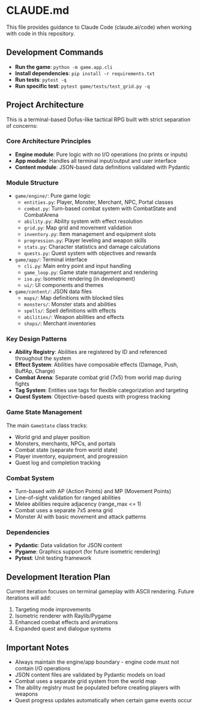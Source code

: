 # CLAUDE.md

This file provides guidance to Claude Code (claude.ai/code) when working with code in this repository.

## Development Commands

- **Run the game**: `python -m game.app.cli`
- **Install dependencies**: `pip install -r requirements.txt`
- **Run tests**: `pytest -q`
- **Run specific test**: `pytest game/tests/test_grid.py -q`

## Project Architecture

This is a terminal-based Dofus-like tactical RPG built with strict separation of concerns:

### Core Architecture Principles
- **Engine module**: Pure logic with no I/O operations (no prints or inputs)
- **App module**: Handles all terminal input/output and user interface
- **Content module**: JSON-based data definitions validated with Pydantic

### Module Structure
- `game/engine/`: Pure game logic
  - `entities.py`: Player, Monster, Merchant, NPC, Portal classes
  - `combat.py`: Turn-based combat system with CombatState and CombatArena
  - `ability.py`: Ability system with effect resolution
  - `grid.py`: Map grid and movement validation
  - `inventory.py`: Item management and equipment slots
  - `progression.py`: Player leveling and weapon skills
  - `stats.py`: Character statistics and damage calculations
  - `quests.py`: Quest system with objectives and rewards
- `game/app/`: Terminal interface
  - `cli.py`: Main entry point and input handling
  - `game_loop.py`: Game state management and rendering
  - `iso.py`: Isometric rendering (in development)
  - `ui/`: UI components and themes
- `game/content/`: JSON data files
  - `maps/`: Map definitions with blocked tiles
  - `monsters/`: Monster stats and abilities
  - `spells/`: Spell definitions with effects
  - `abilities/`: Weapon abilities and effects
  - `shops/`: Merchant inventories

### Key Design Patterns
- **Ability Registry**: Abilities are registered by ID and referenced throughout the system
- **Effect System**: Abilities have composable effects (Damage, Push, BuffAp, Charge)
- **Combat Arena**: Separate combat grid (7x5) from world map during fights
- **Tag System**: Entities use tags for flexible categorization and targeting
- **Quest System**: Objective-based quests with progress tracking

### Game State Management
The main `GameState` class tracks:
- World grid and player position
- Monsters, merchants, NPCs, and portals
- Combat state (separate from world state)
- Player inventory, equipment, and progression
- Quest log and completion tracking

### Combat System
- Turn-based with AP (Action Points) and MP (Movement Points)
- Line-of-sight validation for ranged abilities
- Melee abilities require adjacency (range_max <= 1)
- Combat uses a separate 7x5 arena grid
- Monster AI with basic movement and attack patterns

### Dependencies
- **Pydantic**: Data validation for JSON content
- **Pygame**: Graphics support (for future isometric rendering)
- **Pytest**: Unit testing framework

## Development Iteration Plan

Current iteration focuses on terminal gameplay with ASCII rendering. Future iterations will add:
1. Targeting mode improvements
2. Isometric renderer with Raylib/Pygame
3. Enhanced combat effects and animations
4. Expanded quest and dialogue systems

## Important Notes

- Always maintain the engine/app boundary - engine code must not contain I/O operations
- JSON content files are validated by Pydantic models on load
- Combat uses a separate grid system from the world map
- The ability registry must be populated before creating players with weapons
- Quest progress updates automatically when certain game events occur